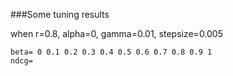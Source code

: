 ###Some tuning results

when r=0.8,   alpha=0,  gamma=0.01, stepsize=0.005

```
beta= 0 0.1	0.2	0.3	0.4	0.5	0.6	0.7	0.8	0.9	1 
ndcg=
```

